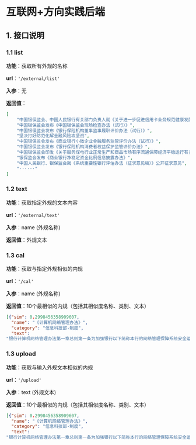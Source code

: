 # 互联网+方向实践后端

## 1. 接口说明

### 1.1 list

**功能**：获取所有外规的名称

**url**：`'/external/list'`

**入参**：无

**返回值**：

```json
[
    "中国银保监会、中国人民银行有关部门负责人就《关于进一步促进信用卡业务规范健康发展的通知》答记者问",
    "中国银保监会发布《中国银保监会现场检查办法（试行）》",
    "中国银保监会发布《银行保险机构董事监事履职评价办法（试行）》",
    "坚决打好防范化解金融风险攻坚战",
    "中国银保监会发布《商业银行小微企业金融服务监管评价办法（试行）》",
    "中国银保监会发布《银行保险机构消费者权益保护监管评价办法》",
    "中国银保监会印发《关于服务煤电行业正常生产和商品市场有序流通保障经济平稳运行有关事项的通知》",
    "银保监会发布《商业银行净稳定资金比例信息披露办法》",
    "中国人民银行、银保监会就《系统重要性银行评估办法（征求意见稿）》公开征求意见",
    "······"
]
```



### 1.2 text

**功能**：获取指定外规的文本内容

**url**：`'/external/text'`

**入参**：name    (外规名称)

**返回值**：外规文本



### 1.3 cal

**功能**：获取与指定外规相似的内规

**url**：`'/cal'`

**入参**：name    (外规名称)

**返回值**：10个最相似的内规（包括其相似度名称、类别、文本）

```json
[{"sim": 0.2998456358909607,
  "name": "《计算机网络管理办法》", 
  "category": "信息科技部-制度", 
  "text":
"银行计算机网络管理办法第一章总则第一条为加强银行以下简称本行的网络管理保障系统安全运行建立良好的网络故障处理反应机制根据中华人····"}]
```


### 1.3 upload

**功能**：获取与输入外规文本相似的内规

**url**：`'/upload'`

**入参**：text    (外规文本)

**返回值**：10个最相似的内规（包括其相似度名称、类别、文本）

```json
[{"sim": 0.2998456358909607,
  "name": "《计算机网络管理办法》", 
  "category": "信息科技部-制度", 
  "text":
"银行计算机网络管理办法第一章总则第一条为加强银行以下简称本行的网络管理保障系统安全运行建立良好的网络故障处理反应机制根据中华人····"}]
```



